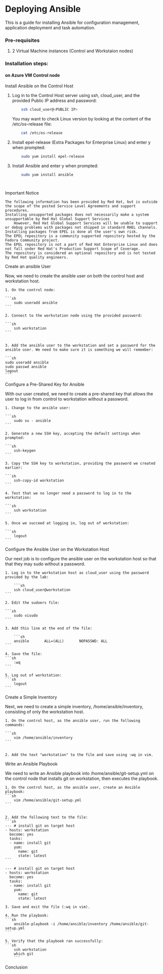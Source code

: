 # Deploying Ansible

This is a guide for installing Ansible for configuration management, application deployment and task automation.

### Pre-requisites

1. 2 Virtual Machine instances (Control and Workstaion nodes)

### Installation steps:
#### on Azure VM Control node

Install Ansible on the Control Host

1. Log in to the Control Host server using ssh, cloud_user, and the provided Public IP address and password:

	```sh
    	ssh cloud_user@<PUBLIC IP>
	```

    You may want to check Linux version by looking at the content of the /etc/os-release file:

	```sh
    	cat /etc/os-release
	```

 2. Install epel-release (Extra Packages for Enterprise Linux) and enter y when prompted:

	```sh
    	sudo yum install epel-release
	```

 3. Install Ansible and enter y when prompted:

	```sh
    	sudo yum install ansible
	```

	```sh
    	
	```

Important Notice

    The following information has been provided by Red Hat, but is outside the scope of the posted Service Level Agreements and support procedures.
    Installing unsupported packages does not necessarily make a system unsupportable by Red Hat Global Support Services
        However, Red Hat Global Support Services will be unable to support or debug problems with packages not shipped in standard RHEL channels.
    Installing packages from EPEL is done at the user's own risk.
    The EPEL repository is a community supported repository hosted by the Fedora Community project.
    The EPEL repository is not a part of Red Hat Enterprise Linux and does not fall under Red Hat's Production Support Scope of Coverage. 
	The repository is considered an optional repository and is not tested by Red Hat quality engineers.



Create an ansible User

Now, we need to create the ansible user on both the control host and workstation host.

    1. On the control node:

	```sh
    	sudo useradd ansible
	```

    2. Connect to the workstation node using the provided password:

	```sh
    	ssh workstation
	```


    3. Add the ansible user to the workstation and set a password for the ansible user. We need to make sure it is something we will remember:

	```sh
    sudo useradd ansible
    sudo passwd ansible
    logout
	```

Configure a Pre-Shared Key for Ansible

With our user created, we need to create a pre-shared key that allows the user to log in from control to workstation without a password.

    1. Change to the ansible user:

	```sh
    	sudo su - ansible
	```

    2. Generate a new SSH key, accepting the default settings when prompted:

	```sh
    	ssh-keygen
	```

    3. Copy the SSH key to workstation, providing the password we created earlier:

	```sh
    	ssh-copy-id workstation
	```

    4. Test that we no longer need a password to log in to the workstation:

	```sh
    	ssh workstation
	```

    5. Once we succeed at logging in, log out of workstation:

	```sh
    	logout
	```


Configure the Ansible User on the Workstation Host

Our next job is to configure the ansible user on the workstation host so that that they may sudo without a password.

    1. Log in to the workstation host as cloud_user using the password provided by the lab:

    	```sh
    	ssh cloud_user@workstation
	```

    2. Edit the sudoers file:

	```sh
    	sudo visudo
	```

    3. Add this line at the end of the file:

    	```sh
    	ansible       ALL=(ALL)       NOPASSWD: ALL
	```

    4. Save the file:
	```sh
    	:wq
	```
    
    5. Log out of workstation:
	```sh
    	logout
	```
    



Create a Simple Inventory

Next, we need to create a simple inventory, /home/ansible/inventory, consisting of only the workstation host.

    1. On the control host, as the ansible user, run the following commands:

	```sh
    	vim /home/ansible/inventory
	```
    

    2. Add the text "workstation" to the file and save using :wq in vim.




Write an Ansible Playbook

We need to write an Ansible playbook into /home/ansible/git-setup.yml on the control node that installs git on workstation, then executes the playbook.

    1. On the control host, as the ansible user, create an Ansible playbook:
	```sh
    	vim /home/ansible/git-setup.yml
	```
    

    2. Add the following text to the file:
	```sh
    --- # install git on target host
    - hosts: workstation
      become: yes
      tasks:
      - name: install git
        yum:
          name: git
          state: latest
	```

    --- # install git on target host
    - hosts: workstation
      become: yes
      tasks:
      - name: install git
        yum:
          name: git
          state: latest

    3. Save and exit the file (:wq in vim).

    4. Run the playbook:
	```sh
    	ansible-playbook -i /home/ansible/inventory /home/ansible/git-setup.yml
	```
    
    5. Verify that the playbook ran successfully:
	```sh
    	ssh workstation
    	which git
    	```


Conclusion
